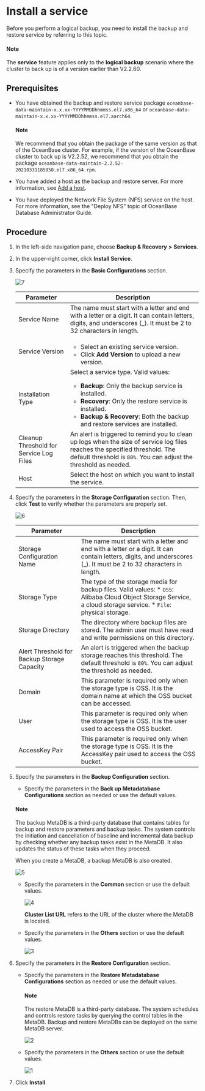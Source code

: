 # Install a service

Before you perform a logical backup, you need to install the backup and restore service by referring to this topic.

<main id="notice" type='explain'>
<h4>Note</h4>
<p>The <b>service</b> feature applies only to the <b>logical backup</b> scenario where the cluster to back up is of a version earlier than V2.2.60.</p>
</main>

## Prerequisites

* You have obtained the backup and restore service package `oceanbase-data-maintain-x.x.xx-YYYYMMDDhhmmss.el7.x86_64` or `oceanbase-data-maintain-x.x.xx-YYYYMMDDhhmmss.el7.aarch64`.

  <main id="notice" type='explain'>
    <h4>Note</h4>
    <p>We recommend that you obtain the package of the same version as that of the OceanBase cluster. For example, if the version of the OceanBase cluster to back up is V2.2.52, we recommend that you obtain the package <code>oceanbase-data-maintain-2.2.52-20210331185950.el7.x86_64.rpm</code>. </p>
  </main>
  
* You have added a host as the backup and restore server. For more information, see [Add a host](../../850.host-features/200.add-a-host.md).
* You have deployed the Network File System (NFS) service on the host. For more information, see the "Deploy NFS" topic of OceanBase Database Administrator Guide.

## Procedure

1. In the left-side navigation pane, choose **Backup & Recovery** **>** **Services**.

2. In the upper-right corner, click **Install Service**.

3. Specify the parameters in the **Basic Configurations** section.

   ![7](https://help-static-aliyun-doc.aliyuncs.com/assets/img/en-US/4904306461/p346117.png)

   |     Parameter     |   Description   |
   |------------|---------|
   | Service Name       | The name must start with a letter and end with a letter or a digit. It can contain letters, digits, and underscores (_). It must be 2 to 32 characters in length.   |
   | Service Version       | <ul><li>Select an existing service version. </li><li>Click **Add Version** to upload a new version. </li></ul> |
   | Installation Type       | Select a service type. Valid values: <ul><li> **Backup**: Only the backup service is installed. </li><li> **Recovery**: Only the restore service is installed.   </li><li> **Backup & Recovery**: Both the backup and restore services are installed. </li></ul> |
   | Cleanup Threshold for Service Log Files | An alert is triggered to remind you to clean up logs when the size of service log files reaches the specified threshold. The default threshold is `80%`. You can adjust the threshold as needed.   |
   | Host       | Select the host on which you want to install the service.  |

4. Specify the parameters in the **Storage Configuration** section. Then, click **Test** to verify whether the parameters are properly set.

   ![6](https://help-static-aliyun-doc.aliyuncs.com/assets/img/en-US/4904306461/p346118.png)

   | Parameter | Description |
   |------------|----|
   | Storage Configuration Name       | The name must start with a letter and end with a letter or a digit. It can contain letters, digits, and underscores (_). It must be 2 to 32 characters in length.     |
   | Storage Type       | The type of the storage media for backup files. Valid values: * `OSS`: Alibaba Cloud Object Storage Service, a cloud storage service. * `File`: physical storage.   |
   | Storage Directory  | The directory where backup files are stored. The admin user must have read and write permissions on this directory.   |
   | Alert Threshold for Backup Storage Capacity | An alert is triggered when the backup storage reaches this threshold. The default threshold is `80%`. You can adjust the threshold as needed.  |
   | Domain       | This parameter is required only when the storage type is OSS. It is the domain name at which the OSS bucket can be accessed.    |
   | User       | This parameter is required only when the storage type is OSS. It is the user used to access the OSS bucket.   |
   | AccessKey Pair       | This parameter is required only when the storage type is OSS. It is the AccessKey pair used to access the OSS bucket.    |

5. Specify the parameters in the **Backup Configuration** section.

   * Specify the parameters in the **Back up Metadatabase Configurations** section as needed or use the default values.

    <main id="notice" type='explain'>
    <h4>Note</h4>
    <p>The backup MetaDB is a third-party database that contains tables for backup and restore parameters and backup tasks. The system controls the initiation and cancellation of baseline and incremental data backup by checking whether any backup tasks exist in the MetaDB. It also updates the status of these tasks when they proceed. </p>
    </main>

     When you create a MetaDB, a backup MetaDB is also created.

     ![5](https://help-static-aliyun-doc.aliyuncs.com/assets/img/en-US/5904306461/p346120.png)

   * Specify the parameters in the **Common** section or use the default values.

      ![4](https://help-static-aliyun-doc.aliyuncs.com/assets/img/en-US/5904306461/p346123.png)

      **Cluster List URL** refers to the URL of the cluster where the MetaDB is located.

   * Specify the parameters in the **Others** section or use the default values.

      ![3](https://help-static-aliyun-doc.aliyuncs.com/assets/img/en-US/5904306461/p346125.png)

6. Specify the parameters in the **Restore Configuration** section.

   * Specify the parameters in the **Restore Metadatabase Configurations** section as needed or use the default values.

      <main id="notice" type='explain'>
      <h4>Note</h4>
      <p>The restore MetaDB is a third-party database. The system schedules and controls restore tasks by querying the control tables in the MetaDB. Backup and restore MetaDBs can be deployed on the same MetaDB server. </p>
      </main>

     ![2](https://help-static-aliyun-doc.aliyuncs.com/assets/img/en-US/5904306461/p346169.png)

   * Specify the parameters in the **Others** section or use the default values.

      ![1](https://help-static-aliyun-doc.aliyuncs.com/assets/img/en-US/5904306461/p346170.png)

7. Click **Install**.

